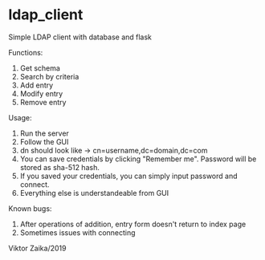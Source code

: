 # ldap_client
Simple LDAP client with database and flask


Functions:
1. Get schema
2. Search by criteria
3. Add entry
4. Modify entry
5. Remove entry


Usage:
1. Run the server
2. Follow the GUI
3. dn should look like -> cn=username,dc=domain,dc=com
4. You can save credentials by clicking "Remember me". Password will be stored as sha-512 hash. 
5. If you saved your credentials, you can simply input password and connect.
6. Everything else is understandeable from GUI


Known bugs:
1. After operations of addition, entry form doesn't return to index page
2. Sometimes issues with connecting


Viktor Zaika/2019
